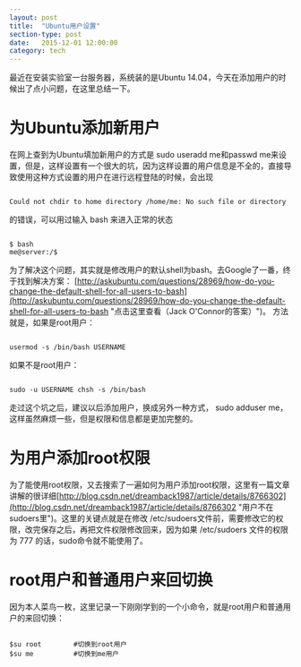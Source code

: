 ```yaml
---
layout: post
title:  "Ubuntu用户设置"
section-type: post
date:   2015-12-01 12:00:00
category: tech
---
```

最近在安装实验室一台服务器，系统装的是Ubuntu 14.04，今天在添加用户的时候出了点小问题，在这里总结一下。

# 为Ubuntu添加新用户 #
在网上查到为Ubuntu填加新用户的方式是 sudo useradd me和passwd me来设置，但是，这样设置有一个很大的坑，因为这样设置的用户信息是不全的，直接导致使用这种方式设置的用户在进行远程登陆的时候，会出现

<pre><code data-trim class="bash">
Could not chdir to home directory /home/me: No such file or directory
</code></pre>

的错误，可以用过输入 bash 来进入正常的状态

<pre><code data-trim class="bash">
$ bash
me@server:/$
</code></pre>

为了解决这个问题，其实就是修改用户的默认shell为bash。去Google了一番，终于找到解决方案：
[http://askubuntu.com/questions/28969/how-do-you-change-the-default-shell-for-all-users-to-bash](http://askubuntu.com/questions/28969/how-do-you-change-the-default-shell-for-all-users-to-bash "点击这里查看（Jack O'Connor的答案）")。
方法就是，如果是root用户：

<pre><code data-trim class="bash">
usermod -s /bin/bash USERNAME
</code></pre>

如果不是root用户：

<pre><code data-trim class="bash">
sudo -u USERNAME chsh -s /bin/bash
</code></pre>

走过这个坑之后，建议以后添加用户，换成另外一种方式， sudo adduser me，这样虽然麻烦一些，但是权限和信息都是更加完整的。

# 为用户添加root权限 #
为了能使用root权限，又去搜索了一遍如何为用户添加root权限，这里有一篇文章讲解的很详细[http://blog.csdn.net/dreamback1987/article/details/8766302](http://blog.csdn.net/dreamback1987/article/details/8766302 "用户不在sudoers里")。这里的关键点就是在修改 /etc/sudoers文件前，需要修改它的权限，改完保存之后，再把文件权限修改回来，因为如果 /etc/sudoers 文件的权限为 777 的话，sudo命令就不能使用了。

# root用户和普通用户来回切换 #
因为本人菜鸟一枚，这里记录一下刚刚学到的一个小命令，就是root用户和普通用户的来回切换：

<pre><code data-trim class="bash">
$su root		#切换到root用户
$su me			#切换到me用户
</code></pre>
